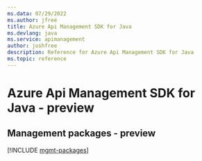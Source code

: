 ```yaml
---
ms.data: 07/29/2022
ms.author: jfree
title: Azure Api Management SDK for Java
ms.devlang: java
ms.service: apimanagement
author: joshfree
description: Reference for Azure Api Management SDK for Java
ms.topic: reference
---
```

# Azure Api Management SDK for Java - preview

## Management packages - preview
[!INCLUDE [mgmt-packages](api-management-mgmt-index.md)]
